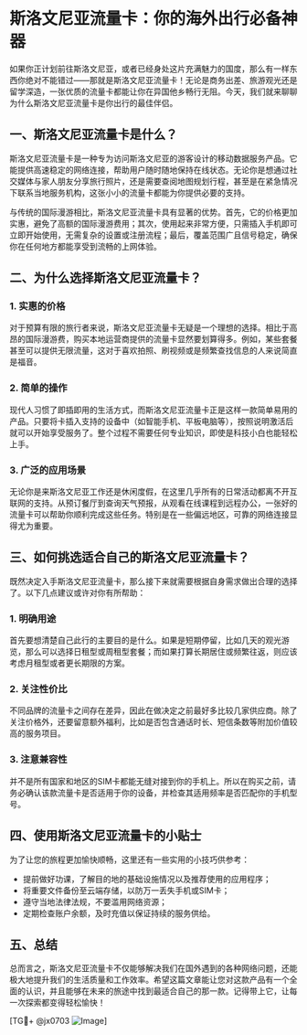 # 斯洛文尼亚流量卡：你的海外出行必备神器

如果你正计划前往斯洛文尼亚，或者已经身处这片充满魅力的国度，那么有一样东西你绝对不能错过——那就是斯洛文尼亚流量卡！无论是商务出差、旅游观光还是留学深造，一张优质的流量卡都能让你在异国他乡畅行无阻。今天，我们就来聊聊为什么斯洛文尼亚流量卡是你出行的最佳伴侣。

## 一、斯洛文尼亚流量卡是什么？

斯洛文尼亚流量卡是一种专为访问斯洛文尼亚的游客设计的移动数据服务产品。它能提供高速稳定的网络连接，帮助用户随时随地保持在线状态。无论你是想通过社交媒体与家人朋友分享旅行照片，还是需要查阅地图规划行程，甚至是在紧急情况下联系当地服务机构，这张小小的流量卡都能为你提供必要的支持。

与传统的国际漫游相比，斯洛文尼亚流量卡具有显著的优势。首先，它的价格更加实惠，避免了高额的国际漫游费用；其次，使用起来非常方便，只需插入手机即可立即开始使用，无需复杂的设置或注册流程；最后，覆盖范围广且信号稳定，确保你在任何地方都能享受到流畅的上网体验。

## 二、为什么选择斯洛文尼亚流量卡？

### 1. 实惠的价格

对于预算有限的旅行者来说，斯洛文尼亚流量卡无疑是一个理想的选择。相比于高昂的国际漫游费，购买本地运营商提供的流量卡显然要划算得多。例如，某些套餐甚至可以提供无限流量，这对于喜欢拍照、刷视频或是频繁查找信息的人来说简直是福音。

### 2. 简单的操作

现代人习惯了即插即用的生活方式，而斯洛文尼亚流量卡正是这样一款简单易用的产品。只要将卡插入支持的设备中（如智能手机、平板电脑等），按照说明激活后就可以开始享受服务了。整个过程不需要任何专业知识，即使是科技小白也能轻松上手。

### 3. 广泛的应用场景

无论你是来斯洛文尼亚工作还是休闲度假，在这里几乎所有的日常活动都离不开互联网的支持。从预订餐厅到查询天气预报，从观看在线课程到远程办公，一张好的流量卡可以帮助你顺利完成这些任务。特别是在一些偏远地区，可靠的网络连接显得尤为重要。

## 三、如何挑选适合自己的斯洛文尼亚流量卡？

既然决定入手斯洛文尼亚流量卡，那么接下来就需要根据自身需求做出合理的选择了。以下几点建议或许对你有所帮助：

### 1. 明确用途

首先要想清楚自己此行的主要目的是什么。如果是短期停留，比如几天的观光游览，那么可以选择日租型或周租型套餐；而如果打算长期居住或频繁往返，则应该考虑月租型或者更长期限的方案。

### 2. 关注性价比

不同品牌的流量卡之间存在差异，因此在做决定之前最好多比较几家供应商。除了关注价格外，还要留意额外福利，比如是否包含通话时长、短信条数等附加价值较高的服务项目。

### 3. 注意兼容性

并不是所有国家和地区的SIM卡都能无缝对接到你的手机上。所以在购买之前，请务必确认该款流量卡是否适用于你的设备，并检查其适用频率是否匹配你的手机型号。

## 四、使用斯洛文尼亚流量卡的小贴士

为了让您的旅程更加愉快顺畅，这里还有一些实用的小技巧供参考：

- 提前做好功课，了解目的地的基础设施情况以及推荐使用的应用程序；
- 将重要文件备份至云端存储，以防万一丢失手机或SIM卡；
- 遵守当地法律法规，不要滥用网络资源；
- 定期检查账户余额，及时充值以保证持续的服务供给。

## 五、总结

总而言之，斯洛文尼亚流量卡不仅能够解决我们在国外遇到的各种网络问题，还能极大地提升我们的生活质量和工作效率。希望这篇文章能让您对这款产品有一个全面的认识，并且能够在未来的旅途中找到最适合自己的那一款。记得带上它，让每一次探索都变得轻松愉快！

[TG💪+ @jx0703 ![Image](https://github.com/user-attachments/assets/dbca1d08-cadb-493c-b0ec-ad6f7a83f270)]